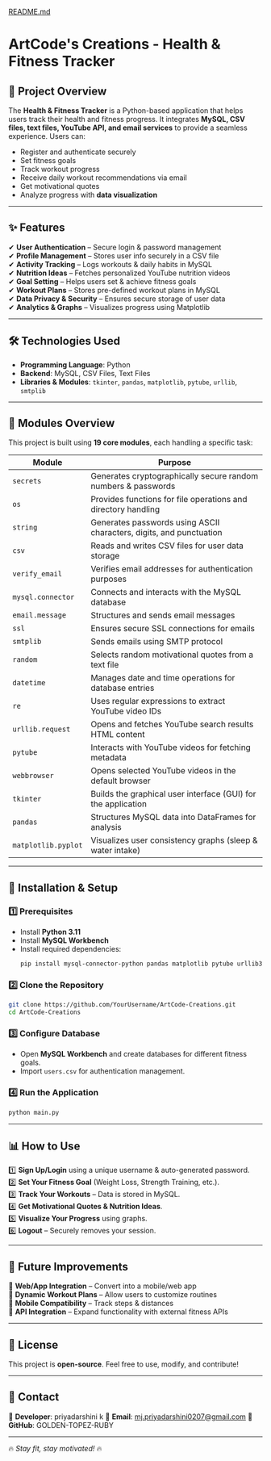 [README.md](https://github.com/user-attachments/files/18657355/README.md)
# ArtCode's Creations - Health & Fitness Tracker

## 📌 Project Overview

The **Health & Fitness Tracker** is a Python-based application that helps users track their health and fitness progress. It integrates **MySQL, CSV files, text files, YouTube API, and email services** to provide a seamless experience. Users can:

- Register and authenticate securely
- Set fitness goals
- Track workout progress
- Receive daily workout recommendations via email
- Get motivational quotes
- Analyze progress with **data visualization**

---

## ✨ Features

✔ **User Authentication** – Secure login & password management  
✔ **Profile Management** – Stores user info securely in a CSV file  
✔ **Activity Tracking** – Logs workouts & daily habits in MySQL  
✔ **Nutrition Ideas** – Fetches personalized YouTube nutrition videos  
✔ **Goal Setting** – Helps users set & achieve fitness goals  
✔ **Workout Plans** – Stores pre-defined workout plans in MySQL  
✔ **Data Privacy & Security** – Ensures secure storage of user data  
✔ **Analytics & Graphs** – Visualizes progress using Matplotlib  

---

## 🛠 Technologies Used

- **Programming Language**: Python
- **Backend**: MySQL, CSV Files, Text Files
- **Libraries & Modules**: `tkinter`, `pandas`, `matplotlib`, `pytube`, `urllib`, `smtplib`

---

## 📂 Modules Overview

This project is built using **19 core modules**, each handling a specific task:

| Module                  | Purpose |
|-------------------------|---------|
| `secrets`               | Generates cryptographically secure random numbers & passwords |
| `os`                    | Provides functions for file operations and directory handling |
| `string`                | Generates passwords using ASCII characters, digits, and punctuation |
| `csv`                   | Reads and writes CSV files for user data storage |
| `verify_email`          | Verifies email addresses for authentication purposes |
| `mysql.connector`       | Connects and interacts with the MySQL database |
| `email.message`         | Structures and sends email messages |
| `ssl`                   | Ensures secure SSL connections for emails |
| `smtplib`               | Sends emails using SMTP protocol |
| `random`                | Selects random motivational quotes from a text file |
| `datetime`              | Manages date and time operations for database entries |
| `re`                    | Uses regular expressions to extract YouTube video IDs |
| `urllib.request`        | Opens and fetches YouTube search results HTML content |
| `pytube`                | Interacts with YouTube videos for fetching metadata |
| `webbrowser`            | Opens selected YouTube videos in the default browser |
| `tkinter`               | Builds the graphical user interface (GUI) for the application |
| `pandas`                | Structures MySQL data into DataFrames for analysis |
| `matplotlib.pyplot`     | Visualizes user consistency graphs (sleep & water intake) |

---

## 🔧 Installation & Setup

### 1️⃣ Prerequisites

- Install **Python 3.11**
- Install **MySQL Workbench**
- Install required dependencies:
  ```sh
  pip install mysql-connector-python pandas matplotlib pytube urllib3
  ```

### 2️⃣ Clone the Repository

```sh
git clone https://github.com/YourUsername/ArtCode-Creations.git
cd ArtCode-Creations
```

### 3️⃣ Configure Database

- Open **MySQL Workbench** and create databases for different fitness goals.
- Import `users.csv` for authentication management.

### 4️⃣ Run the Application

```sh
python main.py
```

---

## 📊 How to Use

1️⃣ **Sign Up/Login** using a unique username & auto-generated password.  
2️⃣ **Set Your Fitness Goal** (Weight Loss, Strength Training, etc.).  
3️⃣ **Track Your Workouts** – Data is stored in MySQL.  
4️⃣ **Get Motivational Quotes & Nutrition Ideas**.  
5️⃣ **Visualize Your Progress** using graphs.  
6️⃣ **Logout** – Securely removes your session.  

---

## 🔮 Future Improvements

🚀 **Web/App Integration** – Convert into a mobile/web app  
🚀 **Dynamic Workout Plans** – Allow users to customize routines  
🚀 **Mobile Compatibility** – Track steps & distances  
🚀 **API Integration** – Expand functionality with external fitness APIs  

---

## 📜 License

This project is **open-source**. Feel free to use, modify, and contribute!

---

## 📩 Contact

🔹 **Developer**: priyadarshini k
🔹 **Email**: mj.priyadarshini0207@gmail.com
🔹 **GitHub**: GOLDEN-TOPEZ-RUBY

---

🔥 *Stay fit, stay motivated!* 🔥
